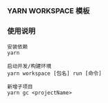 ### YARN WORKSPACE 模板

### 使用说明

``` code
安装依赖
yarn

启动开发/构建环境
yarn workspace [包名] run [命令]

新增子项目
yarn gc <projectName>

```
